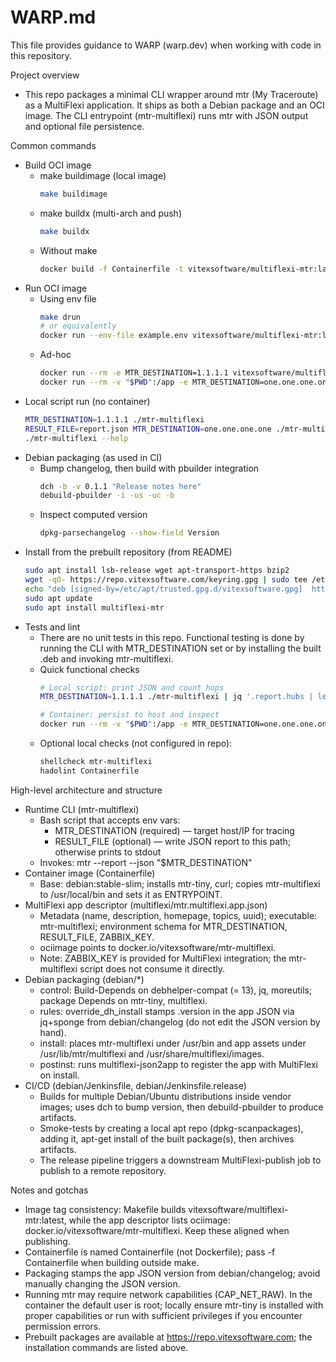 # WARP.md

This file provides guidance to WARP (warp.dev) when working with code in this repository.

Project overview
- This repo packages a minimal CLI wrapper around mtr (My Traceroute) as a MultiFlexi application. It ships as both a Debian package and an OCI image. The CLI entrypoint (mtr-multiflexi) runs mtr with JSON output and optional file persistence.

Common commands
- Build OCI image
  - make buildimage (local image)
    ```bash path=null start=null
    make buildimage
    ```
  - make buildx (multi-arch and push)
    ```bash path=null start=null
    make buildx
    ```
  - Without make
    ```bash path=null start=null
    docker build -f Containerfile -t vitexsoftware/multiflexi-mtr:latest .
    ```
- Run OCI image
  - Using env file
    ```bash path=null start=null
    make drun
    # or equivalently
    docker run --env-file example.env vitexsoftware/multiflexi-mtr:latest
    ```
  - Ad-hoc
    ```bash path=null start=null
    docker run --rm -e MTR_DESTINATION=1.1.1.1 vitexsoftware/multiflexi-mtr:latest
    docker run --rm -v "$PWD":/app -e MTR_DESTINATION=one.one.one.one -e RESULT_FILE=/app/mtr.json vitexsoftware/multiflexi-mtr:latest
    ```
- Local script run (no container)
  ```bash path=null start=null
  MTR_DESTINATION=1.1.1.1 ./mtr-multiflexi
  RESULT_FILE=report.json MTR_DESTINATION=one.one.one.one ./mtr-multiflexi
  ./mtr-multiflexi --help
  ```
- Debian packaging (as used in CI)
  - Bump changelog, then build with pbuilder integration
    ```bash path=null start=null
    dch -b -v 0.1.1 "Release notes here"
    debuild-pbuilder -i -us -uc -b
    ```
  - Inspect computed version
    ```bash path=null start=null
    dpkg-parsechangelog --show-field Version
    ```
- Install from the prebuilt repository (from README)
  ```bash path=null start=null
  sudo apt install lsb-release wget apt-transport-https bzip2
  wget -qO- https://repo.vitexsoftware.com/keyring.gpg | sudo tee /etc/apt/trusted.gpg.d/vitexsoftware.gpg
  echo "deb [signed-by=/etc/apt/trusted.gpg.d/vitexsoftware.gpg]  https://repo.vitexsoftware.com  $(lsb_release -sc) main" | sudo tee /etc/apt/sources.list.d/vitexsoftware.list
  sudo apt update
  sudo apt install multiflexi-mtr
  ```
- Tests and lint
  - There are no unit tests in this repo. Functional testing is done by running the CLI with MTR_DESTINATION set or by installing the built .deb and invoking mtr-multiflexi.
  - Quick functional checks
    ```bash path=null start=null
    # Local script: print JSON and count hops
    MTR_DESTINATION=1.1.1.1 ./mtr-multiflexi | jq '.report.hubs | length'

    # Container: persist to host and inspect
    docker run --rm -v "$PWD":/app -e MTR_DESTINATION=one.one.one.one -e RESULT_FILE=/app/mtr.json vitexsoftware/multiflexi-mtr:latest && jq . mtr.json
    ```
  - Optional local checks (not configured in repo):
    ```bash path=null start=null
    shellcheck mtr-multiflexi
    hadolint Containerfile
    ```

High-level architecture and structure
- Runtime CLI (mtr-multiflexi)
  - Bash script that accepts env vars:
    - MTR_DESTINATION (required) — target host/IP for tracing
    - RESULT_FILE (optional) — write JSON report to this path; otherwise prints to stdout
  - Invokes: mtr --report --json "$MTR_DESTINATION"
- Container image (Containerfile)
  - Base: debian:stable-slim; installs mtr-tiny, curl; copies mtr-multiflexi to /usr/local/bin and sets it as ENTRYPOINT.
- MultiFlexi app descriptor (multiflexi/mtr.multiflexi.app.json)
  - Metadata (name, description, homepage, topics, uuid); executable: mtr-multiflexi; environment schema for MTR_DESTINATION, RESULT_FILE, ZABBIX_KEY.
  - ociimage points to docker.io/vitexsoftware/mtr-multiflexi.
  - Note: ZABBIX_KEY is provided for MultiFlexi integration; the mtr-multiflexi script does not consume it directly.
- Debian packaging (debian/*)
  - control: Build-Depends on debhelper-compat (= 13), jq, moreutils; package Depends on mtr-tiny, multiflexi.
  - rules: override_dh_install stamps .version in the app JSON via jq+sponge from debian/changelog (do not edit the JSON version by hand).
  - install: places mtr-multiflexi under /usr/bin and app assets under /usr/lib/mtr/multiflexi and /usr/share/multiflexi/images.
  - postinst: runs multiflexi-json2app to register the app with MultiFlexi on install.
- CI/CD (debian/Jenkinsfile, debian/Jenkinsfile.release)
  - Builds for multiple Debian/Ubuntu distributions inside vendor images; uses dch to bump version, then debuild-pbuilder to produce artifacts.
  - Smoke-tests by creating a local apt repo (dpkg-scanpackages), adding it, apt-get install of the built package(s), then archives artifacts.
  - The release pipeline triggers a downstream MultiFlexi-publish job to publish to a remote repository.

Notes and gotchas
- Image tag consistency: Makefile builds vitexsoftware/multiflexi-mtr:latest, while the app descriptor lists ociimage: docker.io/vitexsoftware/mtr-multiflexi. Keep these aligned when publishing.
- Containerfile is named Containerfile (not Dockerfile); pass -f Containerfile when building outside make.
- Packaging stamps the app JSON version from debian/changelog; avoid manually changing the JSON version.
- Running mtr may require network capabilities (CAP_NET_RAW). In the container the default user is root; locally ensure mtr-tiny is installed with proper capabilities or run with sufficient privileges if you encounter permission errors.
- Prebuilt packages are available at https://repo.vitexsoftware.com; the installation commands are listed above.
